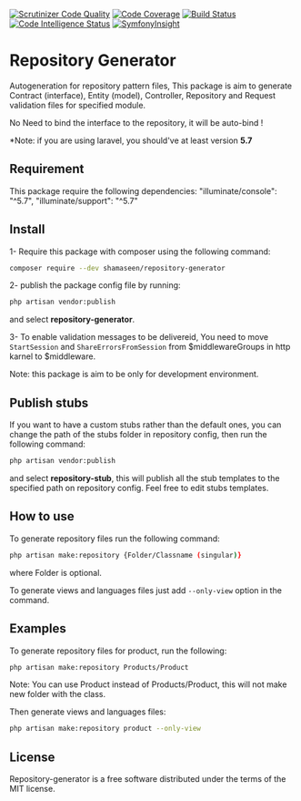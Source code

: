 [![Scrutinizer Code Quality](https://scrutinizer-ci.com/g/mshamaseen/laravel-repository-pattern/badges/quality-score.png?b=master)](https://scrutinizer-ci.com/g/mshamaseen/laravel-repository-pattern/?branch=master)
[![Code Coverage](https://scrutinizer-ci.com/g/mshamaseen/laravel-repository-pattern/badges/coverage.png?b=master)](https://scrutinizer-ci.com/g/mshamaseen/laravel-repository-pattern/?branch=master)
[![Build Status](https://scrutinizer-ci.com/g/mshamaseen/laravel-repository-pattern/badges/build.png?b=master)](https://scrutinizer-ci.com/g/mshamaseen/laravel-repository-pattern/build-status/master)
[![Code Intelligence Status](https://scrutinizer-ci.com/g/mshamaseen/laravel-repository-pattern/badges/code-intelligence.svg?b=master)](https://scrutinizer-ci.com/code-intelligence)
[![SymfonyInsight](https://insight.symfony.com/projects/f3edab7d-00b8-4633-96d3-a84e38b7ebec/mini.svg)](https://insight.symfony.com/projects/f3edab7d-00b8-4633-96d3-a84e38b7ebec)
# Repository Generator
Autogeneration for repository pattern files, This package is aim to generate Contract (interface), Entity (model), Controller, Repository and Request validation files for specified module.

No Need to bind the interface to the repository, it will be auto-bind !

*Note: if you are using laravel, you should've at least version **5.7**

## Requirement

This package require the following dependencies:
   "illuminate/console": "^5.7",
   "illuminate/support": "^5.7"

## Install

1- Require this package with composer using the following command:
```bash
composer require --dev shamaseen/repository-generator
```
2- publish the package config file by running:
```bash
php artisan vendor:publish
```
and select **repository-generator**.

3- To enable validation messages to be delivereid, You need to move `StartSession` and `ShareErrorsFromSession` from $middlewareGroups in http karnel to $middleware.


Note: this package is aim to be only for development environment.

## Publish stubs
If you want to have a custom stubs rather than the default ones, you can change the path of the stubs folder in repository config, then run the following command:
```bash
php artisan vendor:publish
```

and select **repository-stub**, this will publish all the stub templates to the specified path on repository config.
Feel free to edit stubs templates.

## How to use
To generate repository files run the following command:
```bash
php artisan make:repository {Folder/Classname (singular)}
```
where Folder is optional.

To generate views and languages files just add `--only-view` option in the command.


## Examples

To generate repository files for product, run the following:

```bash
php artisan make:repository Products/Product
```
Note: You can use Product instead of Products/Product, this will not make new folder with the class.

Then generate views and languages files:

```bash
php artisan make:repository product --only-view
```

## License
Repository-generator is a free software distributed under the terms of the MIT license.
